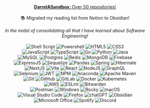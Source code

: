 <div align="center">
  <a href="https://github.com/DarrelASandbox"
    ><b>DarrelASandbox: </b>Over 50 repositories!</a
  >
</div>
<br />

<div align="center">
  📚 Migrated my reading list from Notion to Obsidian! </br>
</div>
<br />

<div align="center">
  <em>In the midst of consolidating all that I have learned about Software Engineering!</em>
</div>
<br />

<div align="center">
  <img
    src="https://img.shields.io/badge/shell_script-%23121011.svg?style=for-the-badge&logo=gnu-bash&logoColor=white"
    alt="Shell Script"
  />
  <img
    src="https://img.shields.io/badge/PowerShell-%235391FE.svg?style=for-the-badge&logo=powershell&logoColor=white"
    alt="Powershell"
  />
  <img
    src="https://img.shields.io/badge/html5-%23E34F26.svg?style=for-the-badge&logo=html5&logoColor=white"
    alt="HTML5"
  />
  <img
    src="https://img.shields.io/badge/css3-%231572B6.svg?style=for-the-badge&logo=css3&logoColor=white"
    alt="CSS3"
  />
</div>

<div align="center">
  <img
    src="https://img.shields.io/badge/javascript-%23323330.svg?style=for-the-badge&logo=javascript&logoColor=%23F7DF1E"
    alt="JavaScript"
  />
  <img
    src="https://img.shields.io/badge/typescript-%23007ACC.svg?style=for-the-badge&logo=typescript&logoColor=white"
    alt="TypeScript"
  />
  <img
    src="https://img.shields.io/badge/go-%2300ADD8.svg?style=for-the-badge&logo=go&logoColor=white"
    alt="Go"
  />
  <img
    src="https://img.shields.io/badge/python-3670A0?style=for-the-badge&logo=python&logoColor=ffdd54"
    alt="Python"
  />
  <img
    src="https://img.shields.io/badge/java-%23ED8B00.svg?style=for-the-badge&logo=openjdk&logoColor=white"
    alt="Java"
  />
</div>

<div align="center">
  <img
    src="https://img.shields.io/badge/mysql-%2300f.svg?style=for-the-badge&logo=mysql&logoColor=white"
    alt="MySQL"
  />
  <img
    src="https://img.shields.io/badge/postgres-%23316192.svg?style=for-the-badge&logo=postgresql&logoColor=white"
    alt="Postgres"
  />
  <img
    src="https://img.shields.io/badge/redis-%23DD0031.svg?style=for-the-badge&logo=redis&logoColor=white"
    alt="Redis"
  />
  <img
    src="https://img.shields.io/badge/MongoDB-%234ea94b.svg?style=for-the-badge&logo=mongodb&logoColor=white"
    alt="MongoDB"
  />
  <img
    src="https://img.shields.io/badge/Firebase-039BE5?style=for-the-badge&logo=Firebase&logoColor=white"
    alt="Firebase"
  />
</div>

<div align="center">
  <img
    src="https://img.shields.io/badge/express.js-%23404d59.svg?style=for-the-badge&logo=express&logoColor=%2361DAFB"
    alt="ExpressJS"
  />
  <img
    src="https://img.shields.io/badge/Sequelize-52B0E7?style=for-the-badge&logo=Sequelize&logoColor=white"
    alt="Sequelize"
  />
  <img
    src="https://img.shields.io/badge/pandas-%23150458.svg?style=for-the-badge&logo=pandas&logoColor=white"
    alt="Pandas"
  />
  <img
    src="https://img.shields.io/badge/spring-%236DB33F.svg?style=for-the-badge&logo=spring&logoColor=white"
    alt="Spring"
  />
  <img
    src="https://img.shields.io/badge/Hibernate-59666C?style=for-the-badge&logo=Hibernate&logoColor=white"
    alt="Hibernate"
  />
</div>

<div align="center">
  <img
    src="https://img.shields.io/badge/Next-black?style=for-the-badge&logo=next.js&logoColor=white"
    alt="NextJS"
  />
  <img
    src="https://img.shields.io/badge/vite-%23646CFF.svg?style=for-the-badge&logo=vite&logoColor=white"
    alt="Vite"
  />
  <img
    src="https://img.shields.io/badge/react-%2320232a.svg?style=for-the-badge&logo=react&logoColor=%2361DAFB"
    alt="React"
  />
  <img
    src="https://img.shields.io/badge/node.js-6DA55F?style=for-the-badge&logo=node.js&logoColor=white"
    alt="NodeJS"
  />
  <img
    src="https://img.shields.io/badge/-GraphQL-E10098?style=for-the-badge&logo=graphql&logoColor=white"
    alt="GraphQL"
  />
</div>

<div align="center">
  <img
      src="https://img.shields.io/badge/-selenium-%43B02A?style=for-the-badge&logo=selenium&logoColor=white"
      alt="Selenium"
    />
  <img
      src="https://img.shields.io/badge/JWT-black?style=for-the-badge&logo=JSON%20web%20tokens"
      alt="JWT"
    />
  <img
      src="https://img.shields.io/badge/NPM-%23CB3837.svg?style=for-the-badge&logo=npm&logoColor=white"
      alt="NPM"
    />
  <img
      src="https://img.shields.io/badge/Anaconda-%2344A833.svg?style=for-the-badge&logo=anaconda&logoColor=white"
      alt="Anaconda"
    />
  <img
      src="https://img.shields.io/badge/Apache%20Maven-C71A36?style=for-the-badge&logo=Apache%20Maven&logoColor=white"
      alt="Apache Maven"
    />
</div>

<div align="center">
  <img
    src="https://img.shields.io/badge/git-%23F05033.svg?style=for-the-badge&logo=git&logoColor=white"
    alt="Git"
  />
  <img
    src="https://img.shields.io/badge/github-%23121011.svg?style=for-the-badge&logo=github&logoColor=white"
    alt="GitHub"
  />
  <img
    src="https://img.shields.io/badge/gitlab-%23181717.svg?style=for-the-badge&logo=gitlab&logoColor=white"
    alt="GitLab"
  />
  <img
    src="https://img.shields.io/badge/docker-%230db7ed.svg?style=for-the-badge&logo=docker&logoColor=white"
    alt="Docker"
  />
  <img
    src="https://img.shields.io/badge/kubernetes-%23326ce5.svg?style=for-the-badge&logo=kubernetes&logoColor=white"
    alt="Kubernetes"
  />
</div>

<div align="center">
  <img
    src="https://img.shields.io/badge/AWS-%23FF9900.svg?style=for-the-badge&logo=amazon-aws&logoColor=white"
    alt="AWS"
  />
  <img
    src="https://img.shields.io/badge/ESLint-4B3263?style=for-the-badge&logo=eslint&logoColor=white"
    alt="ESLint"
  />
  <img
    src="https://img.shields.io/badge/bitwarden-%23175DDC.svg?style=for-the-badge&logo=bitwarden&logoColor=white"
    alt="Bitwarden"
  />
</div>

<div align="center">
  <img
    src="https://img.shields.io/badge/Postman-FF6C37?style=for-the-badge&logo=postman&logoColor=white"
    alt="Postman"
  />
  <img
    src="https://img.shields.io/badge/Windows-0078D6?style=for-the-badge&logo=windows&logoColor=white"
    alt="Windows"
  />
  <img
    src="https://img.shields.io/badge/-Rocky%20Linux-%2310B981?style=for-the-badge&logo=rockylinux&logoColor=white"
    alt="Rocky"
  />
  <img
    src="https://img.shields.io/badge/mac%20os-000000?style=for-the-badge&logo=macos&logoColor=F0F0F0"
    alt="macOS"
  />
</div>

<div align="center">
  <img
    src="https://img.shields.io/badge/Visual%20Studio%20Code-0078d7.svg?style=for-the-badge&logo=visual-studio-code&logoColor=white"
    alt="Visual Studio Code"
  />
    <img
    src="https://img.shields.io/badge/Firefox-FF7139?style=for-the-badge&logo=Firefox-Browser&logoColor=white"
    alt="Firefox"
  />
  <img
    src="https://img.shields.io/badge/chatGPT-74aa9c?style=for-the-badge&logo=openai&logoColor=white"
    alt="chatGPT"
  />
  <img
    src="https://img.shields.io/badge/Obsidian-%23483699.svg?style=for-the-badge&logo=obsidian&logoColor=white"
    alt="Obsidian"
  />
</div>

<div align="center">
  <img
    src="https://img.shields.io/badge/Microsoft_Office-D83B01?style=for-the-badge&logo=microsoft-office&logoColor=white"
    alt="Microsoft Office"
  />
  <img
    src="https://img.shields.io/badge/Spotify-1ED760?style=for-the-badge&logo=spotify&logoColor=white"
    alt="Spotify"
  />
  <img
    src="https://img.shields.io/badge/Discord-%235865F2.svg?style=for-the-badge&logo=discord&logoColor=white"
    alt="Discord"
  />
</div>

&nbsp;

